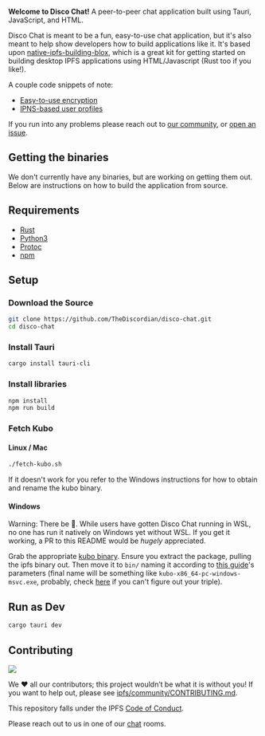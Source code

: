 **Welcome to Disco Chat!** A peer-to-peer chat application built using Tauri, JavaScript, and HTML.

Disco Chat is meant to be a fun, easy-to-use chat application, but it's also meant to help show developers how to build applications like it. It's based upon [native-ipfs-building-blox](https://github.com/TheDiscordian/native-ipfs-building-blox), which is a great kit for getting started on building desktop IPFS applications using HTML/Javascript (Rust too if you like!).

A couple code snippets of note:

- [Easy-to-use encryption](ui/crypto.js)
- [IPNS-based user profiles](ui/peers/ipns.js)

If you run into any problems please reach out to [our community](https://docs.ipfs.tech/community/chat/), or [open an issue](https://github.com/TheDiscordian/disco-chat/issues/new/choose).

## Getting the binaries

We don't currently have any binaries, but are working on getting them out. Below are instructions on how to build the application from source.

## Requirements

- [Rust](https://www.rust-lang.org/)
- [Python3](https://python.org)
- [Protoc](https://grpc.io/docs/protoc-installation/)
- [npm](https://nodejs.org/en/download/)

## Setup

### Download the Source

```sh
git clone https://github.com/TheDiscordian/disco-chat.git
cd disco-chat
```

### Install Tauri

```sh
cargo install tauri-cli
```

### Install libraries

```sh
npm install
npm run build
```

### Fetch Kubo

#### Linux / Mac

```sh
./fetch-kubo.sh
```

If it doesn't work for you refer to the Windows instructions for how to obtain and rename the kubo binary.

#### Windows

Warning: There be 🐉. While users have gotten Disco Chat running in WSL, no one has run it natively on Windows yet without WSL. If you get it working, a PR to this README would be *hugely* appreciated.

Grab the appropriate [kubo binary](https://dist.ipfs.tech/#kubo). Ensure you extract the package, pulling the ipfs binary out. Then move it to `bin/` naming it according to [this guide](https://tauri.app/v1/guides/building/sidecar/)'s parameters (final name will be something like `kubo-x86_64-pc-windows-msvc.exe`, probably, check [here](https://doc.rust-lang.org/nightly/rustc/platform-support.html#tier-1-with-host-tools) if you can't figure out your triple).

## Run as Dev

```sh
cargo tauri dev
```

## Contributing

[![](https://cdn.rawgit.com/jbenet/contribute-ipfs-gif/master/img/contribute.gif)](https://github.com/ipfs/community/blob/master/CONTRIBUTING.md)

We ❤️ all our contributors; this project wouldn’t be what it is without you! If you want to help out, please see [ipfs/community/CONTRIBUTING.md](https://github.com/ipfs/community/blob/master/CONTRIBUTING.md).

This repository falls under the IPFS [Code of Conduct](https://github.com/ipfs/community/blob/master/code-of-conduct.md).

Please reach out to us in one of our [chat](https://docs.ipfs.tech/community/chat/) rooms.
